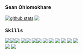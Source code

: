 ### Sean Ohiomokhare 


<a href="#"><img align="center" src="https://github-readme-stats.vercel.app/api?username=sean610&show_icons=true&include_all_commits=true&theme=aura&hide_border=false" alt="github stats"/></a>   <a href="#"><img align="center" src="https://github-readme-stats.vercel.app/api/top-langs/?username=JolomonSon&layout=compact&theme=aura&hide_border=false" /></a> 

### <samp>Skills </samp> 
<img src="https://img.shields.io/badge/html5%20-%23E34F26.svg?&style=for-the-badge&logo=html5&logoColor=white"/><img src="https://img.shields.io/badge/css3%20-%231572B6.svg?&style=for-the-badge&logo=css3&logoColor=white"/><img src="https://img.shields.io/badge/bootstrap%20-%23563D7C.svg?&style=for-the-badge&logo=bootstrap&logoColor=white"/> <img src="https://img.shields.io/badge/javascript%20-%23323330.svg?&style=for-the-badge&logo=javascript&logoColor=%23F7DF1E"/><img src="https://img.shields.io/badge/ReactJs%20-%231572B6.svg?&style=for-the-badge&logo=react&logoColor=white"/> <img src="https://img.shields.io/badge/python%20-%2314354C.svg?&style=for-the-badge&logo=python&logoColor=white"/><img src="https://img.shields.io/badge/django%20-%23092E20.svg?&style=for-the-badge&logo=django&logoColor=white"/> <img src="https://img.shields.io/badge/git%20-%23F05033.svg?&style=for-the-badge&logo=git&logoColor=white"/> <img src="https://img.shields.io/badge/heroku%20-%23430098.svg?&style=for-the-badge&logo=heroku&logoColor=white"/> <img src ="https://img.shields.io/badge/sqlite-%2307405e.svg?&style=for-the-badge&logo=sqlite&logoColor=white"/> <img src ="https://img.shields.io/badge/mysql-%2307407e.svg?&style=for-the-badge&logo=mysql&logoColor=white"/> <img src ="https://img.shields.io/badge/graphql-%A0202F0.svg?&style=for-the-badge&logo=graphql&logoColor=white"/> <img src ="https://img.shields.io/badge/djangorestframework--%23092E25.svg?&style=for-the-badge&logo=graphql&logoColor=white"/> 
<br>
<img src ="https://img.shields.io/badge/opencv-%233152C7.svg?&style=for-the-badge&logo=opencv&logoColor=white"/> <img src ="https://img.shields.io/badge/tensorflow-%2314355D.svg?&style=for-the-badge&logo=tensorflow&logoColor=white"/>
